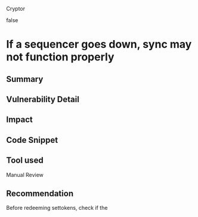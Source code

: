 Cryptor

false

# If a sequencer goes down, sync may not function properly

## Summary

## Vulnerability Detail

## Impact

## Code Snippet

## Tool used

Manual Review

## Recommendation

Before redeeming settokens, check if the 
